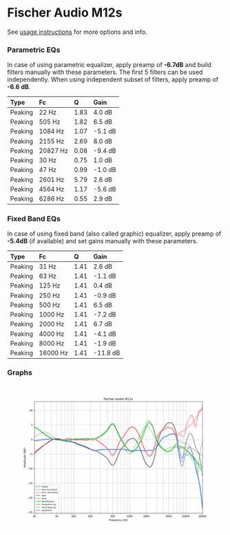 # Fischer Audio M12s
See [usage instructions](https://github.com/jaakkopasanen/AutoEq#usage) for more options and info.

### Parametric EQs
In case of using parametric equalizer, apply preamp of **-6.7dB** and build filters manually
with these parameters. The first 5 filters can be used independently.
When using independent subset of filters, apply preamp of **-6.6 dB**.

| Type    | Fc       |    Q | Gain    |
|:--------|:---------|:-----|:--------|
| Peaking | 22 Hz    | 1.83 | 4.0 dB  |
| Peaking | 505 Hz   | 1.82 | 6.5 dB  |
| Peaking | 1084 Hz  | 1.07 | -5.1 dB |
| Peaking | 2155 Hz  | 2.69 | 8.0 dB  |
| Peaking | 20827 Hz | 0.08 | -9.4 dB |
| Peaking | 30 Hz    | 0.75 | 1.0 dB  |
| Peaking | 47 Hz    | 0.99 | -1.0 dB |
| Peaking | 2601 Hz  | 5.79 | 2.6 dB  |
| Peaking | 4564 Hz  | 1.17 | -5.6 dB |
| Peaking | 6286 Hz  | 0.55 | 2.9 dB  |

### Fixed Band EQs
In case of using fixed band (also called graphic) equalizer, apply preamp of **-5.4dB**
(if available) and set gains manually with these parameters.

| Type    | Fc       |    Q | Gain     |
|:--------|:---------|:-----|:---------|
| Peaking | 31 Hz    | 1.41 | 2.6 dB   |
| Peaking | 63 Hz    | 1.41 | -1.1 dB  |
| Peaking | 125 Hz   | 1.41 | 0.4 dB   |
| Peaking | 250 Hz   | 1.41 | -0.9 dB  |
| Peaking | 500 Hz   | 1.41 | 6.5 dB   |
| Peaking | 1000 Hz  | 1.41 | -7.2 dB  |
| Peaking | 2000 Hz  | 1.41 | 6.7 dB   |
| Peaking | 4000 Hz  | 1.41 | -4.1 dB  |
| Peaking | 8000 Hz  | 1.41 | -1.9 dB  |
| Peaking | 16000 Hz | 1.41 | -11.8 dB |

### Graphs
![](./Fischer%20Audio%20M12s.png)